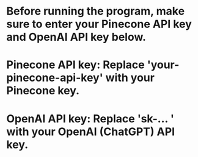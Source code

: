 # Before running the program, make sure to enter your Pinecone API key and OpenAI API key below.
# Pinecone API key: Replace 'your-pinecone-api-key' with your Pinecone key.
# OpenAI API key: Replace 'sk-... ' with your OpenAI (ChatGPT) API key.
